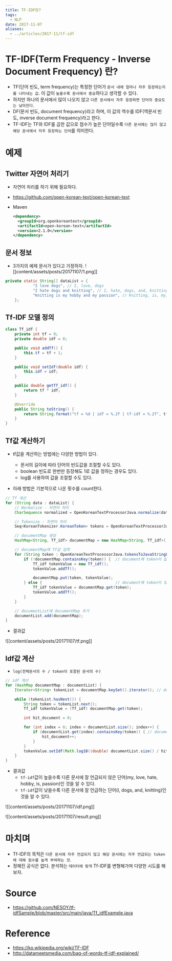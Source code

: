 ```yaml
---
title: TF-IDF란?
tags:
  - NLP
date: 2017-11-07
aliases: 
  - ../articles/2017-11/tf-idf
---
```


# TF-IDF(Term Frequency - Inverse Document Frequency) 란?

- TF(단어 빈도, term frequency)는 특정한 단어가 `문서 내에 얼마나 자주 등장하는지를 나타내는 값`. 이 값이 `높을수록 문서에서 중요`하다고 생각할 수 있다.
- 하지만 하나의 문서에서 많이 나오지 않고 `다른 문서에서 자주 등장하면 단어의 중요도는 낮아진다`.
- DF(문서 빈도, document frequency)라고 하며, 이 값의 역수를 IDF(역문서 빈도, inverse document frequency)라고 한다.
- TF-IDF는 TF와 IDF를 곱한 값으로 점수가 높은 단어일수록 `다른 문서에는 많지 않고 해당 문서에서 자주 등장하는 단어`를 의미한다.

# 예제

## Twitter 자연어 처리기
- 자연어 처리를 하기 위해 필요하다.
- <https://github.com/open-korean-text/open-korean-text>

- Maven

  ```xml
  <dependency>
    <groupId>org.openkoreantext</groupId>
    <artifactId>open-korean-text</artifactId>
    <version>2.1.0</version>
  </dependency>
  ```

## 문서 정보
- 3가지의 예제 문서가 있다고 가정하자.
![[content/assets/posts/20171107/1.png]]

```java
private static String[] dataList = {
            "I love dogs", // I, love, dogs
            "I hate dogs and knitting", // I, hate, dogs, and, knitting
            "Knitting is my hobby and my passion", // Knitting, is, my, hobby, and, my, passion
    };
```


## Tf-IDF 모델 정의
```java
class Tf_idf {
    private int tf = 0;
    private double idf = 0;

    public void addTf() {
        this.tf = tf + 1;
    }

    public void setIdf(double idf) {
        this.idf = idf;
    }

    public double getTf_idf() {
        return tf * idf;
    }

    @Override
    public String toString() {
        return String.format("tf = %d | idf = %.2f | tf-idf = %.2f", tf, idf, getTf_idf());
    }
}
```

## Tf값 계산하기
- tf값을 계산하는 방법에는 다양한 방법이 있다.
  - 문서의 길이에 따라 단어의 빈도값을 조절할 수도 있다.
  - boolean 빈도로 한번만 등장해도 1로 값을 정하는 경우도 있다.
  - log를 사용하여 값을 조절할 수도 있다.

- 아래 방법은 기본적으로 나온 횟수를 count한다.
```java
// Tf 계산
for (String data : dataList) {
    // Normalize - 자연어 처리
    CharSequence normalized = OpenKoreanTextProcessorJava.normalize(data);

    // Tokenize - 자연어 처리
    Seq<KoreanTokenizer.KoreanToken> tokens = OpenKoreanTextProcessorJava.tokenize(normalized);

    // documentMap 생성
    HashMap<String, Tf_idf> documentMap = new HashMap<String, Tf_idf>();

    // documentMap에 Tf값 입력
    for (String token : OpenKoreanTextProcessorJava.tokensToJavaStringList(tokens)) {
        if (!documentMap.containsKey(token)) {  // document에 token이 없을 경우
            Tf_idf tokenValue = new Tf_idf();
            tokenValue.addTf();

            documentMap.put(token, tokenValue);
        } else {                                // document에 token이 있는 경우
            Tf_idf tokenValue = documentMap.get(token);
            tokenValue.addTf();
        }
    }

    // documentList에 documentMap 추가
    documentList.add(documentMap);
}
```

- 결과값

![[content/assets/posts/20171107/tf.png]]

## Idf값 계산
- `log(전체문서의 수 / token이 포함된 문서의 수)`

```java
// idf 계산
for (HashMap documentMap : documentList) {
    Iterator<String> tokenList = documentMap.keySet().iterator(); // document token 가져오기

    while (tokenList.hasNext()) {
        String token = tokenList.next();
        Tf_idf tokenValue = (Tf_idf) documentMap.get(token);

        int hit_document = 0;

        for (int index = 0; index < documentList.size(); index++) {
            if (documentList.get(index).containsKey(token)) { // document에 token이 포함한 경우
                hit_document++;
            }
        }
        tokenValue.setIdf(Math.log10((double) documentList.size() / hit_document)); //  log(전체 문서 / hit 문서)
    }
}
```

- 결과값
  - `tf-idf`값이 높을수록 다른 문서에 잘 언급되지 않은 단어(my, love, hate, hobby, is, passion)인 것을 알 수 있다.
  - `tf-idf`값이 낮을수록 다른 문서에 잘 언급하는 단어(I, dogs, and, knitting)인 것을 알 수 있다.

![[content/assets/posts/20171107/idf.png]]

![[content/assets/posts/20171107/result.png]]

# 마치며
- Tf-IDF의 목적은 `다른 문서에 자주 언급되지 않고 해당 문서에는 자주 언급되는 token에 대해 점수를 높게 부여하는 것`.
- 정해진 공식은 없다. 분석하는 `데이터에 맞게` Tf-IDF를 변형해가며 다양한 시도를 해보자.

# Source
- <https://github.com/NESOY/tf-idfSample/blob/master/src/main/java/Tf_idfExample.java>

# Reference
- <https://ko.wikipedia.org/wiki/TF-IDF>
- <http://datameetsmedia.com/bag-of-words-tf-idf-explained/>
